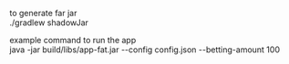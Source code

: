 to generate far jar <br/>
./gradlew shadowJar 

example command to run the app <br/>
java -jar build/libs/app-fat.jar --config config.json --betting-amount 100